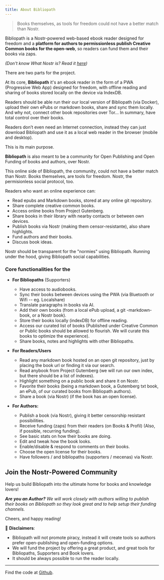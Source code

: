 ```yaml
---
title: About Bibliopath
---
```


> Books themselves, as tools for freedom could not have a better match than Nostr.

Bibliopath is a Nostr-powered web-based ebook reader designed
for freedom and a **platform for authors to permissionless publish Creative Common books for the open-web**,
so readers can fund them and their books via zaps.

_(Don't know What Nostr is? Read it [here](https://nostr.how/pt/what-is-nostr))_

There are two parts for the project.

At its core, **Bibliopath** it's an ebook reader in the form of a PWA (Progressive Web App) designed for freedom, with offline reading and sharing of books stored locally on the device via IndexDB.

Readers should be able run their our local version of Bibliopath (via Docker), upload their own ePubs or markdown books, share and sync them locally. And why not, connect other book repositories over Tor... In summary, have total control over their books.

Readers don’t even need an Internet connection, instead they can just download Bibliopath and use it as a local web reader in the browser (mobile and desktop).

This is its main purpose.

**Bibliopath** is also meant to be a community for Open Publishing and Open Funding of books and authors, over Nostr.

This online side of Bibliopath, the community, could not have a better match than Nostr.
Books themselves, are tools for freedom. Nostr, the permisionless social protocol, too.

Readers who want an online experience can:

- Read epubs and Markdown books, stored at any online git repository.
- Share complete creative common books.
- Access online books from Project Gutenberg.
- Share books in their library with nearby contacts or between own devices.
- Publish books via Nostr (making them censor-resistante), also share highlights.
- Fund authors and their books.
- Discuss book ideas.

Nostr should be transparent for the "normies" using Bibliopath. Running under the hood, giving Bibliopath social capabilities.

### Core functionalities for the

- **For Bibliopaths** (Supporters)
  - Have access to audiobooks.
  - Sync their books between devices using the PWA (via Bluetooth or Wifi -- eg. Localshare)
  - Translate paragraphs in books via AI.
  - Add their own books (from a local ePub upload, a git -markdown- book, or a Nostr book).
  - Store their books locally (indexDB) for offline reading.
  - Access our curated list of books (Published under Creative Common or Public books should be allowed to flourish. We will curate this books to optimize the experience).
  - Share books, notes and highlights with other Bibliopaths.

- **For Readers/Users**
  - Read any markdown book hosted on an open git repository, just by placing the book url or finding it via our search.
  - Read anybook from Project Gutemberg (we will run our own index, but there should be a list of indexes).
  - Highlight something on a public book and share it on Nostr.
  - Favorite their books (being a markdown book, a Gutemberg txt book, an ePub, of our curated books from Bibliopath authors).
  - Share a book (via Nostr) (if the book has an open license).

- **For Authors:**
  - Publish a book (via Nostr), giving it better censorship resistant possibilities.
  - Receive funding (zaps) from their readers (on Books & Profil) (Also, if possible, recurring funding).
  - See basic stats on how their books are doing.
  - Edit and tweak how the book looks.
  - Enable/disable & respond to comments on their books.
  - Choose the open license for their books.
  - Have followers / and bibliopaths (supporters / mecenas) via Nostr.

## Join the Nostr-Powered Community

Help us build Bibliopath into the ultimate home for books and knowledge lovers!

_**Are you an Author?** We will work closely with authors willing to publish their books on Bibliopath so they look great and to help setup their funding channels._

Cheers, and happy reading!

🚨 **Disclaimers**:

- Bibliopath will not promote piracy, instead it will create tools so authors prefer open-publishing and open-funding options.
- We will fund the project by offering a great product, and great tools for Bibliopaths, Supporters and Book lovers.
- It should be always possible to run the reader locally.

---

Find the code at [Github](https://github.com/minimo-io/bibliopath).

